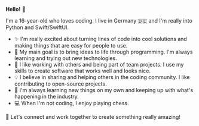 <!-- ### Hi there 👋 -->

<!--
**dev-doshi/dev-doshi** is a ✨ _special_ ✨ repository because its `README.md` (this file) appears on your GitHub profile.

Here are some ideas to get you started:

- 🔭 I’m currently working on ...
- 🌱 I’m currently learning ...
- 👯 I’m looking to collaborate on ...
- 🤔 I’m looking for help with ...
- 💬 Ask me about ...
- 📫 How to reach me: ...
- 😄 Pronouns: ...
- ⚡ Fun fact: ...
-->
<!--
![dev's github stats](https://camo.githubusercontent.com/b5ffabba80795bd3425541d4d79042b35d4c55a06006cf47edab35d8096c80b8/68747470733a2f2f6769746875622d726561646d652d73746174732e76657263656c2e6170702f6170693f757365726e616d653d6465762d646f7368692673686f775f69636f6e733d74727565)
-->

<!-- ![dev's most used languages](https://github-readme-stats.vercel.app/api/top-langs/?username=dev-doshi&layout=compact) -->

**Hello!** 👋

I'm a 16-year-old who loves coding. I live in Germany 🇩🇪 and I'm really into Python and Swift/SwiftUI.

- ✨ I'm really excited about turning lines of code into cool solutions and making things that are easy for people to use.
- 🎯 My main goal is to bring ideas to life through programming. I'm always learning and trying out new technologies.
- 🧠 I like working with others and being part of team projects. I use my skills to create software that works well and looks nice.
- 💡 I believe in sharing and helping others in the coding community. I like contributing to open-source projects.
- 🌱 I'm always learning new things on my own and keeping up with what's happening in the industry.
- 💻 When I'm not coding, I enjoy playing chess. 

🚀 Let's connect and work together to create something really amazing!
